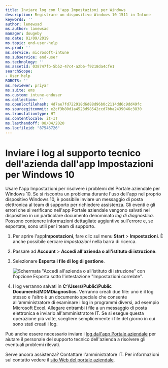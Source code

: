 ```yaml
---
title: Inviare log con l'app Impostazioni per Windows
description: Registrare un dispositivo Windows 10 1511 in Intune
keywords: ''
author: lenewsad
ms.author: lanewsad
manager: dougeby
ms.date: 01/09/2019
ms.topic: end-user-help
ms.prod: ''
ms.service: microsoft-intune
ms.subservice: end-user
ms.technology: ''
ms.assetid: 038747fb-5b52-47c4-a2b6-f9218da4cfe1
searchScope:
- User help
ROBOTS: ''
ms.reviewer: priyar
ms.suite: ems
ms.custom: intune-enduser
ms.collection: ''
ms.openlocfilehash: 4d7ae7fd722918d6d88d96b0c2114dd6c9dd49fc
ms.sourcegitcommit: e2cf3b80d1a4523d98542ccd7bba2439046c3830
ms.translationtype: HT
ms.contentlocale: it-IT
ms.lasthandoff: 08/04/2020
ms.locfileid: "87546726"
---
```

# <a name="send-logs-to-your-company-support-from-the-settings-app-for-windows-10"></a>Inviare i log al supporto tecnico dell'azienda dall'app Impostazioni per Windows 10

Usare l'app Impostazioni per risolvere i problemi del Portale aziendale per Windows 10. Se si riscontra un problema durante l'uso dell'app nel proprio dispositivo Windows 10, è possibile inviare un messaggio di posta elettronica al team di supporto per richiedere assistenza. Gli eventi e gli errori che si verificano nell'app Portale aziendale vengono salvati nel dispositivo in un particolare documento denominato _log di diagnostica_. Possono contenere informazioni dettagliate aggiuntive sull'errore e, se esportate, sono utili per i team di supporto.

1. Per aprire l'app**Impostazioni**, fare clic sul menu **Start** > **Impostazioni**. È anche possibile cercare *impostazioni* nella barra di ricerca.
2. Passare ad **Account** > **Accedi all'azienda o all'istituto di istruzione**.
3. Selezionare **Esporta i file di log di gestione**.

   ![Schermata "Accedi all'azienda o all'istituto di istruzione" con l'opzione Esporta sotto l'intestazione "Impostazioni correlate".](./media/w10-export-logs.png)

4. I log verranno salvati in **C:\Users\Public\Public Documents\MDMDiagnostics**. Verranno creati due file: uno è il log stesso e l'altro è un documento speciale che consente all'amministratore di esaminare i log in programmi diversi, ad esempio Microsoft Excel. Allegare entrambi i file a un messaggio di posta elettronica e inviarlo all'amministratore IT. Se si esegue questa operazione più volte, scegliere semplicemente i file del giorno in cui sono stati creati i log. 

Può anche essere necessario inviare i [log dall'app Portale aziendale](send-logs-to-your-it-admin-cp-windows.md) per aiutare il personale del supporto tecnico dell'azienda a risolvere gli eventuali problemi rilevati. 

Serve ancora assistenza? Contattare l'amministratore IT. Per informazioni sul contatto vedere il [sito Web del portale aziendale](https://go.microsoft.com/fwlink/?linkid=2010980).
